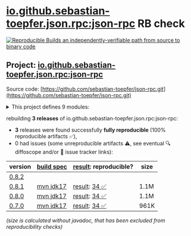 [io.github.sebastian-toepfer.json.rpc:json-rpc](https://central.sonatype.com/artifact/io.github.sebastian-toepfer.json.rpc/json-rpc/versions) RB check
=======

[![Reproducible Builds](https://reproducible-builds.org/images/logos/rb.svg) an independently-verifiable path from source to binary code](https://reproducible-builds.org/)

## Project: [io.github.sebastian-toepfer.json.rpc:json-rpc](https://central.sonatype.com/artifact/io.github.sebastian-toepfer.json.rpc/json-rpc/versions)

Source code: [https://github.com/sebastian-toepfer/json-rpc.git](https://github.com/sebastian-toepfer/json-rpc.git)

<details><summary>This project defines 9 modules:</summary>

* [io.github.sebastian-toepfer.json.rpc.extension:json-rpc-extension](https://central.sonatype.com/artifact/io.github.sebastian-toepfer.json.rpc.extension/json-rpc-extension/0.8.1)
* [io.github.sebastian-toepfer.json.rpc.extension:json-rpc-extension-micrometer](https://central.sonatype.com/artifact/io.github.sebastian-toepfer.json.rpc.extension/json-rpc-extension-micrometer/0.8.1)
* [io.github.sebastian-toepfer.json.rpc.extension:json-rpc-extension-openrpc](https://central.sonatype.com/artifact/io.github.sebastian-toepfer.json.rpc.extension/json-rpc-extension-openrpc/0.8.1)
* [io.github.sebastian-toepfer.json.rpc:json-rpc](https://central.sonatype.com/artifact/io.github.sebastian-toepfer.json.rpc/json-rpc/0.8.1)
* [io.github.sebastian-toepfer.json.rpc:json-rpc-boundary](https://central.sonatype.com/artifact/io.github.sebastian-toepfer.json.rpc/json-rpc-boundary/0.8.1)
* [io.github.sebastian-toepfer.json.rpc:json-rpc-extension-openrpc](https://central.sonatype.com/artifact/io.github.sebastian-toepfer.json.rpc/json-rpc-extension-openrpc/0.8.1)
* [io.github.sebastian-toepfer.json.rpc:json-rpc-runtime](https://central.sonatype.com/artifact/io.github.sebastian-toepfer.json.rpc/json-rpc-runtime/0.8.1)
* [io.github.sebastian-toepfer.json.rpc:json-rpc-spring-integration-autoconfigure](https://central.sonatype.com/artifact/io.github.sebastian-toepfer.json.rpc/json-rpc-spring-integration-autoconfigure/0.8.1)
* [io.github.sebastian-toepfer.json.rpc:json-rpc-spring-integration-starter](https://central.sonatype.com/artifact/io.github.sebastian-toepfer.json.rpc/json-rpc-spring-integration-starter/0.8.1)
</details>

rebuilding **3 releases** of io.github.sebastian-toepfer.json.rpc:json-rpc:
- **3** releases were found successfully **fully reproducible** (100% reproducible artifacts :white_check_mark:),
- 0 had issues (some unreproducible artifacts :warning:, see eventual :mag: diffoscope and/or :memo: issue tracker links):

| version | [build spec](/BUILDSPEC.md) | [result](https://reproducible-builds.org/docs/jvm/): reproducible? | size |
| -- | --------- | ------ | -- |
| [0.8.2](https://central.sonatype.com/artifact/io.github.sebastian-toepfer.json.rpc/json-rpc/0.8.2/pom) | | | |
| [0.8.1](https://central.sonatype.com/artifact/io.github.sebastian-toepfer.json.rpc/json-rpc/0.8.1/pom) | [mvn jdk17](json-rpc-0.8.1.buildspec) | [result](json-rpc-0.8.1.buildinfo): [34 :white_check_mark: ](json-rpc-0.8.1.buildcompare) | 1.1M |
| [0.8.0](https://central.sonatype.com/artifact/io.github.sebastian-toepfer.json.rpc/json-rpc/0.8.0/pom) | [mvn jdk17](json-rpc-0.8.0.buildspec) | [result](json-rpc-0.8.0.buildinfo): [34 :white_check_mark: ](json-rpc-0.8.0.buildcompare) | 1.1M |
| [0.7.0](https://central.sonatype.com/artifact/io.github.sebastian-toepfer.json.rpc/json-rpc/0.7.0/pom) | [mvn jdk17](json-rpc-0.7.0.buildspec) | [result](json-rpc-0.7.0.buildinfo): [34 :white_check_mark: ](json-rpc-0.7.0.buildcompare) | 961K |

<i>(size is calculated without javadoc, that has been excluded from reproducibility checks)</i>
